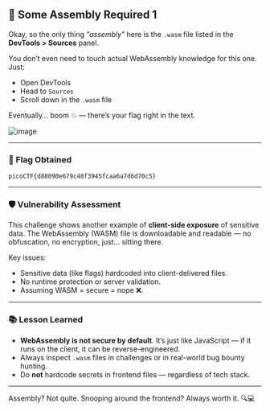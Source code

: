 ## 🧩 Some Assembly Required 1

Okay, so the only thing *"assembly"* here is the `.wasm` file listed in the **DevTools > Sources** panel.

You don’t even need to touch actual WebAssembly knowledge for this one. Just:

* Open DevTools
* Head to `Sources`
* Scroll down in the `.wasm` file

Eventually… boom 💥 — there’s your flag right in the text.

![image](https://github.com/user-attachments/assets/6b13fedf-2678-49a6-bdcd-0d02df9ca920)

---

### 🎯 Flag Obtained

```
picoCTF{d88090e679c48f3945fcaa6a7d6d70c5}
```

---

### 🛡️ Vulnerability Assessment

This challenge shows another example of **client-side exposure** of sensitive data. The WebAssembly (WASM) file is downloadable and readable — no obfuscation, no encryption, just... sitting there.

Key issues:

* Sensitive data (like flags) hardcoded into client-delivered files.
* No runtime protection or server validation.
* Assuming WASM = secure = nope ❌.

---

### 📚 Lesson Learned

* **WebAssembly is not secure by default**. It’s just like JavaScript — if it runs on the client, it can be reverse-engineered.
* Always inspect `.wasm` files in challenges or in real-world bug bounty hunting.
* Do **not** hardcode secrets in frontend files — regardless of tech stack.

---

Assembly? Not quite.
Snooping around the frontend? Always worth it. 🔍💻
